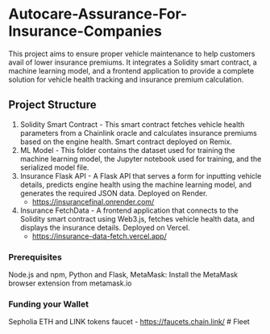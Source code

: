 ﻿# Autocare-Assurance-For-Insurance-Companies
This project aims to ensure proper vehicle maintenance to help customers avail of lower insurance premiums. It integrates a Solidity smart contract, a machine learning model, and a frontend application to provide a complete solution for vehicle health tracking and insurance premium calculation.

## Project Structure
1) Solidity Smart Contract - This smart contract fetches vehicle health parameters from a Chainlink oracle and calculates insurance premiums based on the engine health. Smart contract deployed on Remix.
2) ML Model - This folder contains the dataset used for training the machine learning model, the Jupyter notebook used for training, and the serialized model file.
3) Insurance Flask API - A Flask API that serves a form for inputting vehicle details, predicts engine health using the machine learning model, and generates the required JSON data. Deployed on Render.
   - https://insurancefinal.onrender.com/
4) Insurance FetchData - A frontend application that connects to the Solidity smart contract using Web3.js, fetches vehicle health data, and displays the insurance details. Deployed on Vercel.
   - https://insurance-data-fetch.vercel.app/
     
### Prerequisites
Node.js and npm,
Python and Flask,
MetaMask: Install the MetaMask browser extension from metamask.io

### Funding your Wallet
Sepholia ETH and LINK tokens faucet - https://faucets.chain.link/
#   F l e e t  
 
